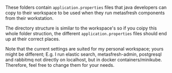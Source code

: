 These folders contain `application.properties` files that java developers can copy to their workspace to be used when they run metasfresh components from their workstation.

The directory structure is similar to the workspace's so if you coipy this whole folder struction, the different `application.properties` files should end up at their correct places.

Note that the current settings are suited for my personal workspace; yours might be different; E.g. I run elastic search, metasfresh-admin, postgresql and rabbitmq not directly on localhost, but in docker containers/minikube. 
Therefore, feel free to change them for your needs.